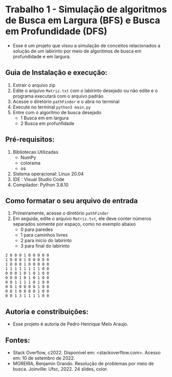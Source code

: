 # Trabalho 1 - Simulação de algoritmos de Busca em Largura (BFS) e Busca em Profundidade (DFS)
- Esse é um projeto que visou a simulação de conceitos relacionados a solução de um labirinto por meio de algoritmos de busca em profundidade e em largura.

## Guia de Instalação e execução:
1. Extrair o arquivo zip
2. Edite o arquivo ```Matriz.txt``` com o labirinto desejado ou não edite e o programa executará com o arquivo padrão 
3. Acesse o diretório ```pathFinder``` e o abra no terminal 
4. Execute no terminal ```python3 main.py```
5. Entre com o algoritmo de busca desejado 
 	- 1 Busca em em largura
 	- 2 Busca em profunfidade 

## Pré-requisitos: 
1. Bibliotecas Utilizadas
	- NumPy
	- colorama
	- os
2. Sistema operacional: Linux 20.04
3. IDE : Visual Studio Code
4. Compilador: Python 3.8.10

## Como formatar o seu arquivo de entrada
1. Primeiramente, acesse o diretório ```pathFinder```
3. Em seguida, edite o arquivo ```Matriz.txt```, ele deve conter números separados somente por espaço, como no exemplo abaixo
	- 0 para paredes
	- 1 para caminhos livres
	- 2 para início do labirinto
	- 3 para final do labirinto 

```
2 0 0 0 1 0 0 0 0 0
1 0 0 0 1 0 0 0 0 0
1 0 0 0 1 0 0 0 0 0
1 1 1 1 1 1 1 1 0 0
0 0 0 1 0 1 0 1 0 0
0 0 0 1 0 1 0 1 0 0
0 0 1 1 1 1 0 1 0 0
0 0 1 0 0 0 0 1 0 0
0 0 1 0 0 0 0 1 0 0
0 0 1 3 1 1 1 1 0 0
```
	
## Autoria e constribuições:
- Esse projeto é autoria de Pedro Henrique Melo Araujo.
	
## Fontes:
- Stack Overflow, c2022. Disponível em: <stackoverflow.com>. Acesso em: 10 de setembro de 2022.
- MOREIRA, Benjamin Grando. Resolução de problemas por meio de busca. Joinville: Ufsc, 2022. 24 slides, color.